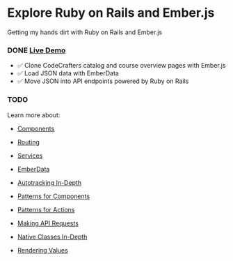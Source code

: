 # Explore Ruby on Rails and Ember.js
Getting my hands dirt with Ruby on Rails and Ember.js

### DONE [Live Demo](https://codecrafters.thinkintwo.com/catalog)

- ✅ Clone CodeCrafters catalog and course overview pages with Ember.js
- ✅ Load JSON data with EmberData
- ✅ Move JSON into API endpoints powered by Ruby on Rails

### TODO

Learn more about:

- [Components](https://guides.emberjs.com/release/components/)
- [Routing](https://guides.emberjs.com/release/routing/)
- [Services](https://guides.emberjs.com/release/services/)
- [EmberData](https://guides.emberjs.com/release/models/)

- [Autotracking In-Depth](https://guides.emberjs.com/release/in-depth-topics/autotracking-in-depth/)

- [Patterns for Components](https://guides.emberjs.com/release/in-depth-topics/patterns-for-components/)

- [Patterns for Actions](https://guides.emberjs.com/release/in-depth-topics/patterns-for-actions/)

- [Making API Requests](https://guides.emberjs.com/release/in-depth-topics/making-api-requests/)

- [Native Classes In-Depth](https://guides.emberjs.com/release/in-depth-topics/native-classes-in-depth/)

- [Rendering Values](https://guides.emberjs.com/release/in-depth-topics/rendering-values/)

  

